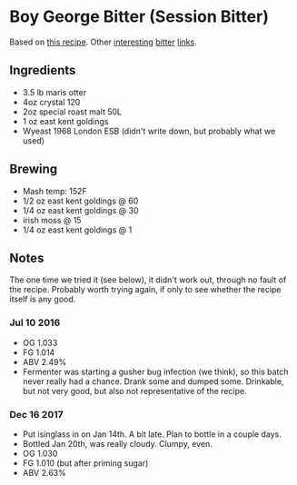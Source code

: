 # Boy George Bitter (Session Bitter)

Based on [this recipe](https://byo.com/malt/item/1214-ordinary-bitter-style-profile).
Other [interesting](http://beerandwinejournal.com/quickly-maturing-ale/)
[bitter](http://growlermag.com/homebrew-recipe-extraordinary-ordinary-bitter/2/)
[links](http://www.craftedpours.com/homebrew-recipe/english-style-bitter-session-ale-homebrew-recipe).

## Ingredients

* 3.5 lb maris otter
* 4oz crystal 120
* 2oz special roast malt 50L
* 1 oz east kent goldings
* Wyeast 1968 London ESB (didn't write down, but probably what we used)

## Brewing

* Mash temp: 152F
* 1/2 oz east kent goldings @ 60
* 1/4 oz east kent goldings @ 30
* irish moss @ 15
* 1/4 oz east kent goldings @ 1

## Notes

The one time we tried it (see below), it didn't work out, through no
fault of the recipe. Probably worth trying again, if only to see whether
the recipe itself is any good.

### Jul 10 2016
* OG 1.033
* FG 1.014
* ABV 2.49%
* Fermenter was starting a gusher bug infection (we think), so this
  batch never really had a chance. Drank some and dumped some.
  Drinkable, but not very good, but also not representative of the
  recipe.

### Dec 16 2017
* Put isinglass in on Jan 14th. A bit late. Plan to bottle in a couple days.
* Bottled Jan 20th, was really cloudy. Clumpy, even.
* OG 1.030
* FG 1.010 (but after priming sugar)
* ABV 2.63%
